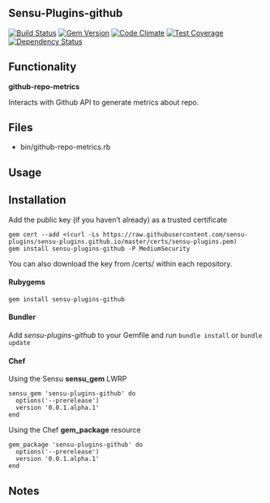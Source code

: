## Sensu-Plugins-github

[![Build Status](https://travis-ci.org/sensu-plugins/sensu-plugins-github.svg?branch=master)](https://travis-ci.org/sensu-plugins/sensu-plugins-github)
[![Gem Version](https://badge.fury.io/rb/sensu-plugins-github.svg)](http://badge.fury.io/rb/sensu-plugins-github)
[![Code Climate](https://codeclimate.com/github/sensu-plugins/sensu-plugins-github/badges/gpa.svg)](https://codeclimate.com/github/sensu-plugins/sensu-plugins-github)
[![Test Coverage](https://codeclimate.com/github/sensu-plugins/sensu-plugins-github/badges/coverage.svg)](https://codeclimate.com/github/sensu-plugins/sensu-plugins-github)
[![Dependency Status](https://gemnasium.com/sensu-plugins/sensu-plugins-github.svg)](https://gemnasium.com/sensu-plugins/sensu-plugins-github)


## Functionality

**github-repo-metrics**

Interacts with Github API to generate metrics about repo.

## Files
 * bin/github-repo-metrics.rb

## Usage

## Installation

Add the public key (if you haven’t already) as a trusted certificate

```
gem cert --add <(curl -Ls https://raw.githubusercontent.com/sensu-plugins/sensu-plugins.github.io/master/certs/sensu-plugins.pem)
gem install sensu-plugins-github -P MediumSecurity
```

You can also download the key from /certs/ within each repository.

#### Rubygems

`gem install sensu-plugins-github`

#### Bundler

Add *sensu-plugins-github* to your Gemfile and run `bundle install` or `bundle update`

#### Chef

Using the Sensu **sensu_gem** LWRP
```
sensu_gem 'sensu-plugins-github' do
  options('--prerelease')
  version '0.0.1.alpha.1'
end
```

Using the Chef **gem_package** resource
```
gem_package 'sensu-plugins-github' do
  options('--prerelease')
  version '0.0.1.alpha.1'
end
```

## Notes

[1]:[https://travis-ci.org/sensu-plugins/sensu-plugins-github]
[2]:[http://badge.fury.io/rb/sensu-plugins-github]
[3]:[https://codeclimate.com/github/sensu-plugins/sensu-plugins-github]
[4]:[https://codeclimate.com/github/sensu-plugins/sensu-plugins-github]
[5]:[https://gemnasium.com/sensu-plugins/sensu-plugins-github]
